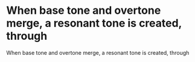 # When base tone and overtone merge, a resonant tone is created, through

When base tone and overtone merge, a resonant tone is created, through